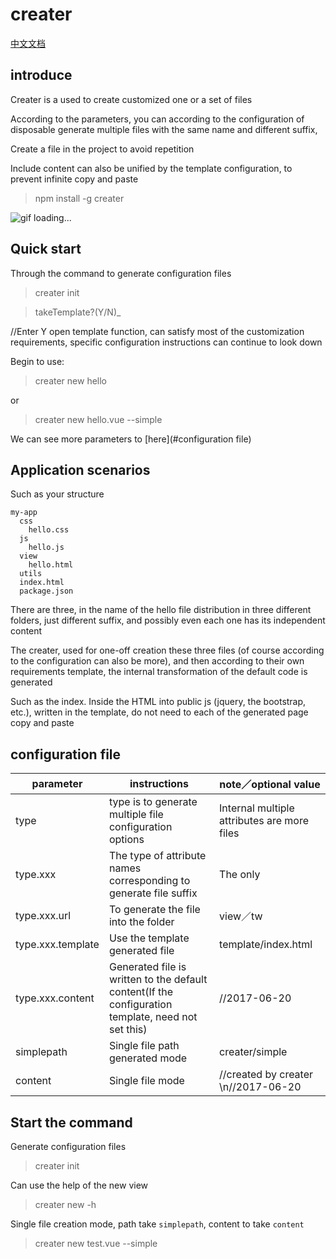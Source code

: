 # creater

[中文文档](./README.md)

## introduce

Creater is a used to create customized one or a set of files

According to the parameters, you can according to the configuration of disposable generate multiple files with the same name and different suffix,

Create a file in the project to avoid repetition

Include content can also be unified by the template configuration, to prevent infinite copy and paste

> npm install -g creater

![gif loading...](./creater-pre.gif)

## Quick start

Through the command to generate configuration files

> creater init

> takeTemplate?(Y/N)_ 

//Enter Y open template function, can satisfy most of the customization requirements, specific configuration instructions can continue to look down

Begin to use:

> creater new hello

or

> creater new hello.vue --simple

We can see more parameters to [here](#configuration file)

## Application scenarios

Such as your structure

	my-app
	  css
	    hello.css
	  js
	    hello.js
	  view
	    hello.html
	  utils
	  index.html
	  package.json

There are three, in the name of the hello file distribution in three different folders, just different suffix, and possibly even each one has its independent content

The creater, used for one-off creation these three files (of course according to the configuration can also be more), and then according to their own requirements template, the internal transformation of the default code is generated

Such as the index. Inside the HTML into public js (jquery, the bootstrap, etc.), written in the template, do not need to each of the generated page copy and paste

## configuration file

|    parameter     |     instructions     | note／optional value | 
|------------|-------------|-------------|
| type | type is to generate multiple file configuration options|Internal multiple attributes are more files|
|type.xxx|The type of attribute names corresponding to generate file suffix|The only|
|type.xxx.url|To generate the file into the folder|view／tw|
|type.xxx.template|Use the template generated file|template/index.html|
|type.xxx.content|Generated file is written to the default content(If the configuration template, need not set this)|//2017-06-20|
|simplepath|Single file path generated mode|creater/simple|
|content|Single file mode|//created by creater \n//2017-06-20|

## Start the command

Generate configuration files
> creater init

Can use the help of the new view
> creater new -h

Single file creation mode, path take ` simplepath `, content to take ` content `

> creater new test.vue --simple